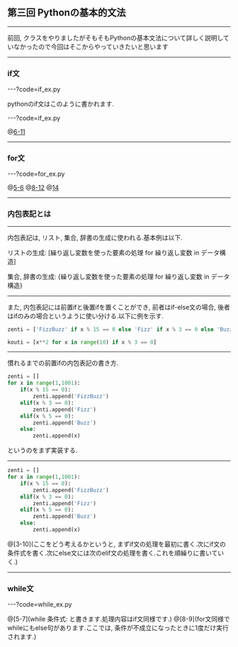## 第三回 Pythonの基本的文法

---

前回, クラスをやりましたがそもそもPythonの基本文法について詳しく説明していなかったので今回はそこからやっていきたいと思います

---

### if文

---?code=if_ex.py

pythonのif文はこのように書かれます.

---?code=if_ex.py

@[6-11](if文のインデントは必ず必要です.半角スペース4つorタブ空白2つが推奨されています!)

---

### for文

---?code=for_ex.py

@[5-6](普通のfor文.if文同様インデント必須.)
@[8-12](python独特の構文.else句はforによる繰り返しが終了した直後に1度だけ実行します.)
@[14](これめっちゃ特殊だけどクッソ便利.次のページで詳しく説明する.)

---

### 内包表記とは

---

内包表記は, リスト, 集合, 辞書の生成に使われる.基本例は以下.

リストの生成: [繰り返し変数を使った要素の処理 for 繰り返し変数 in データ構造]

集合, 辞書の生成: {繰り返し変数を使った要素の処理 for 繰り返し変数 in データ構造}

---

また, 内包表記には前置ifと後置ifを置くことができ, 前者はif-else文の場合, 後者はifのみの場合というように使い分ける.以下に例を示す.

```python
zenti = ['FizzBuzz' if x % 15 == 0 else 'Fizz' if x % 3 == 0 else 'Buzz' if x % 5 == 0 else x for x in range(1, 1001)]

kouti = [x**2 for x in range(10) if x % 3 == 0]
```

---

慣れるまでの前置ifの内包表記の書き方.

```python
zenti = []
for x in range(1,1001):
    if(x % 15 == 0):
        zenti.append('FizzBuzz')
    elif(x % 3 == 0):
        zenti.append('Fizz')
    elif(x % 5 == 0):
        zenti.append('Buzz')
    else:
        zenti.append(x)
```

というのをまず実装する.

---

```python
zenti = []
for x in range(1,1001):
    if(x % 15 == 0):
        zenti.append('FizzBuzz')
    elif(x % 3 == 0):
        zenti.append('Fizz')
    elif(x % 5 == 0):
        zenti.append('Buzz')
    else:
        zenti.append(x)
```
@[3-10](ここをどう考えるかというと, まずif文の処理を最初に書く.次にif文の条件式を書く.次にelse文には次のelif文の処理を書く.これを順繰りに書いていく.)

---

### while文

---?code=while_ex.py

@[5-7](while 条件式: と書きます.処理内容はif文同様です.)
@[8-9](for文同様でwhileにもelse句があります.ここでは, 条件が不成立になったときに1度だけ実行されます.)

